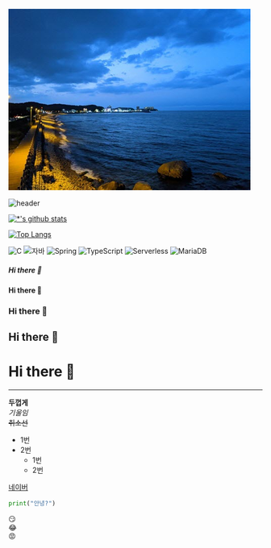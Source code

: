 <img src='images/picture18.jpg'> </img>

![header](https://capsule-render.vercel.app/api?type=wave&color=auto&height=300&section=header&text=깃허브%20특강&fontSize=90)

[![*'s github stats](https://github-readme-stats.vercel.app/api?username=swoo-nam)](https://github.com/swoo-nam)

[![Top Langs](https://github-readme-stats.vercel.app/api/top-langs/?username=swoo-nam)](https://github.com/swoo-nam/github-readme-stats)

![C](https://img.shields.io/badge/-C-123456?style=flat-square&logo=C&logoColor=black)
![자바](https://img.shields.io/badge/-자바-007396?style=flat&logo=Java&logoColor=ffffff)
![Spring](https://img.shields.io/badge/-Spring-6DB33F?style=for-the-badge&logo=Spring&logoColor=white)
![TypeScript](https://img.shields.io/badge/-TypeScript-3178C6?style=flat-square&logo=TypeScript&logoColor=white)
![Serverless](https://img.shields.io/badge/-Serverless-FD5750?style=flat-square&logo=Serverless&logoColor=magenta)
![MariaDB](https://img.shields.io/badge/-MariaDB-1F305F?style=flat-square&logo=mariadb&logoColor=white)

##### Hi there 👋
#### Hi there 👋
### Hi there 👋
## Hi there 👋
# Hi there 👋

---
**두껍게**<br>
*기울임*<br>
~~취소선~~<br>
* 1번
* 2번
  - 1번
  - 2번

[네이버](https://naver.com)

```python
print("안녕?")
```

:smirk:<br>
:joy:<br>
:rage:<br>
